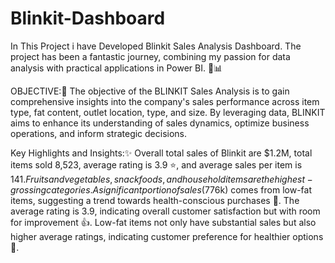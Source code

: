 # Blinkit-Dashboard
In This Project i have Developed Blinkit Sales Analysis Dashboard. The project has been a fantastic journey, 
combining my passion for data analysis with practical applications in Power BI. 🎉📊

OBJECTIVE:🎯
The objective of the BLINKIT Sales Analysis is to gain comprehensive insights into the company's sales performance across item type,
fat content, outlet location, type, and size. By leveraging data, BLINKIT aims to enhance its understanding of sales dynamics,
optimize business operations, and inform strategic decisions.

Key Highlights and Insights:✨
Overall total sales of Blinkit are $1.2M, total items sold 8,523, average rating is 3.9 ⭐, and average sales per item is $141.
Fruits and vegetables, snack foods, and household items are the highest-grossing categories.
A significant portion of sales ($776k) comes from low-fat items, suggesting a trend towards health-conscious purchases 🥗.
The average rating is 3.9, indicating overall customer satisfaction but with room for improvement 👍.
Low-fat items not only have substantial sales but also higher average ratings, indicating customer preference for healthier options 🌟.
